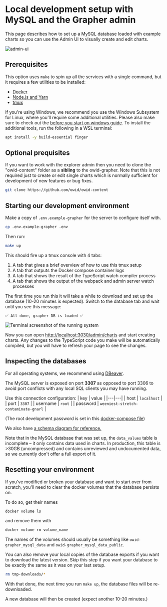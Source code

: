 # Local development setup with MySQL and the Grapher admin

This page describes how to set up a MySQL database loaded with example charts so you can use the Admin UI to visually create and edit charts.

![admin-ui](./screenshots/admin-ui.png)

## Prerequisites

This option uses `make` to spin up all the services with a single command, but it requires a few utilities to be installed:

-   [Docker](https://www.docker.com/get-started)
-   [Node.js and Yarn](./local-typescript-setup.md)
-   [tmux](https://github.com/tmux/tmux/wiki/Installing#binary-packages)

If you're using Windows, we recommend you use the Windows Subsystem for Linux, where you'll require some additional utilities. Please also make sure to check out the [before you start on windows guide](before-you-start-on-windows.md). To install the additional tools, run the following in a WSL terminal:

```bash
apt install -y build-essential finger
```

## Optional prequisites

If you want to work with the explorer admin then you need to clone the "owid-content" folder as a **sibling** to the owid-grapher. Note that this is not required just to create or edit single charts which is normally sufficient for development of new features or bug fixes.

```bash
git clone https://github.com/owid/owid-content
```

## Starting our development environment

Make a copy of `.env.example-grapher` for the server to configure itself with.

```bash
cp .env.example-grapher .env
```

Then run:

```bash
make up
```

This should fire up a tmux console with 4 tabs:

1. A tab that gives a brief overview of how to use this tmux setup
2. A tab that outputs the Docker compose container logs
3. A tab that shows the result of the TypeScript watch compiler process
4. A tab that shows the output of the webpack and admin server watch processes

The first time you run this it will take a while to download and set up the database (10-20 minutes is expected). Switch to the database tab and wait until you see this message:

```
✅ All done, grapher DB is loaded ✅
```

![Terminal screenshot of the running system](./screenshots/tmux-setup.png)

Now you can open [http://localhost:3030/admin/charts](http://localhost:3030/admin/charts) and start creating charts. Any changes to the TypeScript code you make will be automatically compiled, but you will have to refresh your page to see the changes.

## Inspecting the databases

For all operating systems, we recommend using [DBeaver](https://dbeaver.io/).

The MySQL server is exposed on port **3307** as opposed to port 3306 to avoid port conflicts with any local SQL clients you may have running.

Use this connection configuration:
| key | value |
|---|---|
| host | `localhost` |
| port | `3307` |
| username | `root` |
| password | `weeniest-stretch-contaminate-gnarl` |

(The root development password is set in this [docker-compose file](https://github.com/owid/owid-grapher/blob/master/docker-compose.grapher.yml#L40))

We also have [a schema diagram for reference.](screenshots/er_diagram.png)

Note that in the MySQL database that was set up, the `data_values` table is incomplete – it only contains data used in charts. In production, this table is >30GB (uncompressed) and contains unreviewed and undocumented data, so we currently don't offer a full export of it.

## Resetting your environment

If you've modified or broken your database and want to start over from scratch, you'll need to clear the docker volumes that the database persists on.

To do so, get their names

```bash
docker volume ls
```

and remove them with

```bash
docker volume rm volume_name
```

The names of the volumes should usually be something like `owid-grapher_mysql_data` and `owid-grapher_mysql_data_public`.

You can also remove your local copies of the database exports if you want to download the latest version. Skip this step if you want your database to be exactly the same as it was on your last setup.

```bash
rm tmp-downloads/*
```

With that done, the next time you run `make up`, the database files will be re-downloaded.

A new database will then be created (expect another 10-20 minutes.)
